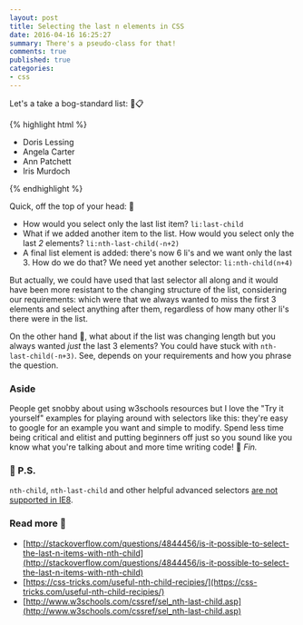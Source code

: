 ```yaml
---
layout: post
title: Selecting the last n elements in CSS
date: 2016-04-16 16:25:27
summary: There's a pseudo-class for that!
comments: true
published: true
categories:
- css
---
```


Let's a take a bog-standard list: :toilet::clipboard:

{% highlight html %}
<ul>
    <li>Doris Lessing</li>
    <li>Angela Carter</li>
    <li>Ann Patchett</li>
    <li>Iris Murdoch</li>
</ul>
{% endhighlight %}

Quick, off the top of your head: :older_man:

* How would you select only the last list item? `li:last-child`
* What if we added another item to the list. How would you select only the last _2_ elements? `li:nth-last-child(-n+2)`
* A final list element is added: there's now 6 li's and we want only the last 3. How do we do that? We need yet another selector: `li:nth-child(n+4)`

But actually, we could have used that last selector all along and it would have been more resistant to the changing structure of the list, considering our requirements: which were that we always wanted to miss the first 3 elements and select anything after them, regardless of how many other li's there were in the list.

On the other hand :wave:, what about if the list was changing length but you always wanted _just_ the last 3 elements? You could have stuck with `nth-last-child(-n+3)`. See, depends on your requirements and how you phrase the question.

### Aside

People get snobby about using w3schools resources but I love the "Try it yourself" examples for playing around with selectors like this: they're easy to google for an example you want and simple to modify. Spend less time being critical and elitist and putting beginners off just so you sound like you know what you're talking about and more time writing code! :nose: _Fin._

### :underage: P.S.

`nth-child`, `nth-last-child` and other helpful advanced selectors [are not supported in IE8](http://caniuse.com/#search=nth-last-child).

### Read more :notebook_with_decorative_cover:

* [http://stackoverflow.com/questions/4844456/is-it-possible-to-select-the-last-n-items-with-nth-child](http://stackoverflow.com/questions/4844456/is-it-possible-to-select-the-last-n-items-with-nth-child)
* [https://css-tricks.com/useful-nth-child-recipies/](https://css-tricks.com/useful-nth-child-recipies/)
* [http://www.w3schools.com/cssref/sel_nth-last-child.asp](http://www.w3schools.com/cssref/sel_nth-last-child.asp)
